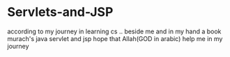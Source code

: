 # Servlets-and-JSP
according to my journey in learning cs .. beside me and in my hand a book murach's  java servlet and jsp hope that Allah(GOD in arabic) help me in my journey
